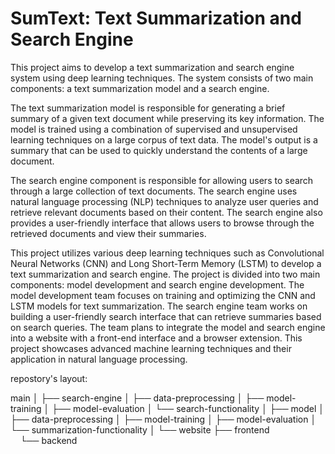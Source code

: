 
# SumText: Text Summarization and Search Engine

This project aims to develop a text summarization and search engine system using deep learning techniques. The system consists of two main components: a text summarization model and a search engine.

The text summarization model is responsible for generating a brief summary of a given text document while preserving its key information. The model is trained using a combination of supervised and unsupervised learning techniques on a large corpus of text data. The model's output is a summary that can be used to quickly understand the contents of a large document.

The search engine component is responsible for allowing users to search through a large collection of text documents. The search engine uses natural language processing (NLP) techniques to analyze user queries and retrieve relevant documents based on their content. The search engine also provides a user-friendly interface that allows users to browse through the retrieved documents and view their summaries.

This project utilizes various deep learning techniques such as Convolutional Neural Networks (CNN) and Long Short-Term Memory (LSTM) to develop a text summarization and search engine. The project is divided into two main components: model development and search engine development. The model development team focuses on training and optimizing the CNN and LSTM models for text summarization. The search engine team works on building a user-friendly search interface that can retrieve summaries based on search queries. The team plans to integrate the model and search engine into a website with a front-end interface and a browser extension. This project showcases advanced machine learning techniques and their application in natural language processing.

repostory's layout:

main
│
├── search-engine
│   ├── data-preprocessing
│   ├── model-training
│   ├── model-evaluation
│   └── search-functionality
│
├── model
│   ├── data-preprocessing
│   ├── model-training
│   ├── model-evaluation
│   └── summarization-functionality
│
└── website
    ├── frontend
    └── backend
